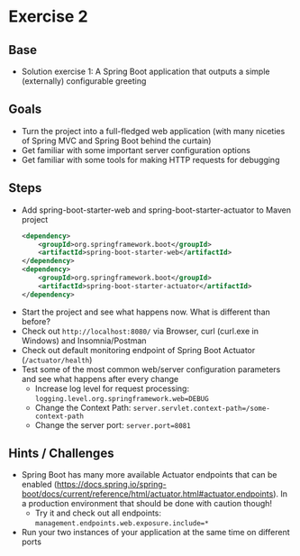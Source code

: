 # Exercise 2

## Base
- Solution exercise 1: A Spring Boot application that outputs a simple (externally) configurable greeting

## Goals
- Turn the project into a full-fledged web application (with many niceties of Spring MVC and Spring Boot behind the curtain)
- Get familiar with some important server configuration options
- Get familiar with some tools for making HTTP requests for debugging

## Steps
- Add spring-boot-starter-web and spring-boot-starter-actuator to Maven project
    ```xml
    <dependency>
        <groupId>org.springframework.boot</groupId>
        <artifactId>spring-boot-starter-web</artifactId>
    </dependency>
    <dependency>
        <groupId>org.springframework.boot</groupId>
        <artifactId>spring-boot-starter-actuator</artifactId>
    </dependency>
    ```
- Start the project and see what happens now. What is different than before?
- Check out `http://localhost:8080/` via Browser, curl (curl.exe in Windows) and Insomnia/Postman
- Check out default monitoring endpoint of Spring Boot Actuator (`/actuator/health`)
- Test some of the most common web/server configuration parameters and see what happens after every change
    - Increase log level for request processing: `logging.level.org.springframework.web=DEBUG`
    - Change the Context Path: `server.servlet.context-path=/some-context-path`
    - Change the server port: `server.port=8081`

## Hints / Challenges
- Spring Boot has many more available Actuator endpoints that can be enabled (https://docs.spring.io/spring-boot/docs/current/reference/html/actuator.html#actuator.endpoints). In a production environment that should be done with caution though!
    - Try it and check out all endpoints: `management.endpoints.web.exposure.include=*`
- Run your two instances of your application at the same time on different ports